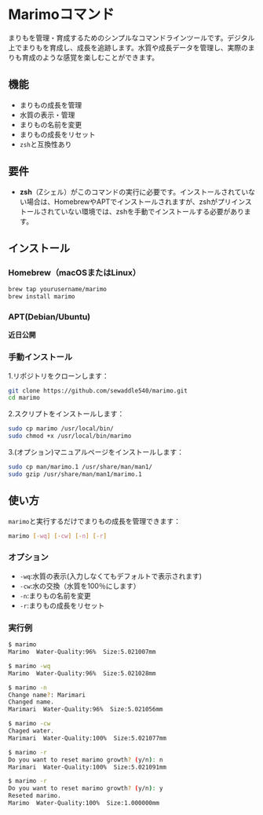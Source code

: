 # Marimoコマンド

まりもを管理・育成するためのシンプルなコマンドラインツールです。デジタル上でまりもを育成し、成長を追跡します。水質や成長データを管理し、実際のまりも育成のような感覚を楽しむことができます。

## 機能

- まりもの成長を管理
- 水質の表示・管理
- まりもの名前を変更
- まりもの成長をリセット
- `zsh`と互換性あり

## 要件

- **zsh**（Zシェル）がこのコマンドの実行に必要です。インストールされていない場合は、HomebrewやAPTでインストールされますが、zshがプリインストールされていない環境では、zshを手動でインストールする必要があります。

## インストール

### Homebrew（macOSまたはLinux）

```bash
brew tap yourusername/marimo
brew install marimo
```

### APT(Debian/Ubuntu)

**近日公開**

<!-- 1.リポジトリをソースリストに追加します：

```bash
sudo add-apt-repository ppa:sewaddle540/marimo
sudo apt-get update
```

2.パッケージをインストールします：

```bash
sudo apt-get install marimo
``` -->

### 手動インストール
1.リポジトリをクローンします：

```bash
git clone https://github.com/sewaddle540/marimo.git
cd marimo
```

2.スクリプトをインストールします：

```bash
sudo cp marimo /usr/local/bin/
sudo chmod +x /usr/local/bin/marimo
```

3.(オプション)マニュアルページをインストールします：

```bash
sudo cp man/marimo.1 /usr/share/man/man1/
sudo gzip /usr/share/man/man1/marimo.1
```


## 使い方

`marimo`と実行するだけでまりもの成長を管理できます：

```bash
marimo [-wq] [-cw] [-n] [-r]
```

### オプション

- `-wq`:水質の表示(入力しなくてもデフォルトで表示されます)
- `-cw`:水の交換（水質を100％にします）
- `-n`:まりもの名前を変更
- `-r`:まりもの成長をリセット

### 実行例
```bash
$ marimo
Marimo  Water-Quality:96%  Size:5.021007mm

$ marimo -wq
Marimo  Water-Quality:96%  Size:5.021028mm

$ marimo -n
Change name?: Marimari
Changed name.
Marimari  Water-Quality:96%  Size:5.021056mm

$ marimo -cw
Chaged water.
Marimari  Water-Quality:100%  Size:5.021077mm

$ marimo -r
Do you want to reset marimo growth? (y/n): n
Marimari  Water-Quality:100%  Size:5.021091mm

$ marimo -r
Do you want to reset marimo growth? (y/n): y
Reseted marimo.
Marimo  Water-Quality:100%  Size:1.000000mm

```
